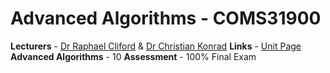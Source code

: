 # Advanced Algorithms - COMS31900

**Lecturers** - [Dr Raphael Cliford](http://www.bristol.ac.uk/engineering/people/raphael-clifford/) & [Dr Christian Konrad](http://www.bristol.ac.uk/engineering/people/christian-konrad/)
**Links** - [Unit Page](http://people.cs.bris.ac.uk/~clifford/coms31900-2020/)
**Advanced Algorithms** - 10
**Assessment** - 100% Final Exam
